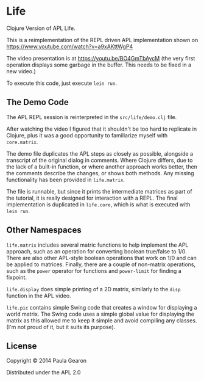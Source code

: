 # Life

Clojure Version of APL Life.

This is a reimplementation of the REPL driven APL implementation
shown on https://www.youtube.com/watch?v=a9xAKttWgP4

The video presentation is at https://youtu.be/BO4GmTbAycM
(the very first operation displays some garbage in the buffer. This needs to be fixed in a new video.)

To execute this code, just execute `lein run`.

## The Demo Code

The APL REPL session is reinterpreted in the `src/life/demo.clj`
file.

After watching the video I figured that it shouldn't be too hard
to replicate in Clojure, plus it was a good opportunity to
familiarize myself with `core.matrix`.

The demo file duplicates the APL steps as closely as possible,
alongside a transcript of the original dialog in comments.
Where Clojure differs, due to the lack of a built-in function, or
where another approach works better, then the comments describe
the changes, or shows both methods. Any missing functionality has
been provided in `life.matrix`.

The file is runnable, but since it prints the intermediate matrices
as part of the tutorial, it is really designed for interaction with
a REPL. The final implementation is duplicated in `life.core`,
which is what is executed with `lein run`.

## Other Namespaces

`life.matrix` includes several matric functions to help implement
the APL approach, such as an operation for converting boolean
true/false to 1/0. There are also other APL-style boolean operations
that work on 1/0 and can be applied to matrices. Finally, there are
a couple of non-matrix operations, such as the `power` operator for
functions and `power-limit` for finding a fixpoint.

`life.display` does simple printing of a 2D matrix, similarly to
the `disp` function in the APL video.

`life.pic` contains simple Swing code that creates a window for
displaying a world matrix. The Swing code uses a simple global value
for displaying the matrix as this allowed me to keep it simple and
avoid compiling any classes. (I'm not proud of it, but it suits its
purpose).

## License

Copyright © 2014 Paula Gearon

Distributed under the APL 2.0
